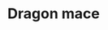 ---
layout: item
title: Dragon mace
item-id: 1434
datatable: true
id: 1434
name: "Dragon mace"
members: true
lowalch: 20000
highalch: 30000
examine: "A spiky mace."
monsters:
  - id: 8612
    name: "Drake"
    members: true
    combat_level: 192
    wiki_url: "https://oldschool.runescape.wiki/w/Drake"
    drops:
      - quantity: "1"
        rarity: 0.011764705882352941
        drop_requirements: null
  - id: 10400
    name: "Guardian Drake"
    members: true
    combat_level: 386
    wiki_url: "https://oldschool.runescape.wiki/w/Guardian_Drake"
    drops:
      - quantity: "1"
        rarity: 0.011764705882352941
        drop_requirements: null
---